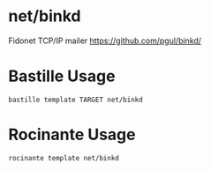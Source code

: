 # net/binkd
Fidonet TCP/IP mailer
https://github.com/pgul/binkd/

# Bastille Usage
```shell
bastille template TARGET net/binkd
```

# Rocinante Usage
```shell
rocinante template net/binkd
```
